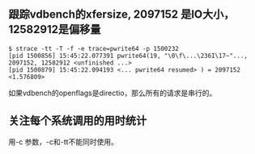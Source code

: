 ##  跟踪vdbench的xfersize, 2097152 是IO大小，12582912是偏移量
```
$ strace -tt -T -f -e trace=pwrite64 -p 1500232
[pid 1500856] 15:45:22.077391 pwrite64(19, "\0\f\...\236I\17~"..., 2097152, 12582912 <unfinished ...>
[pid 1500879] 15:45:22.094193 <... pwrite64 resumed> ) = 2097152 <1.576809>
```
如果vdbench的openflags是directio，那么所有的请求是串行的。

## 关注每个系统调用的用时统计

用-c 参数，-c和-tt不能同时使用。
